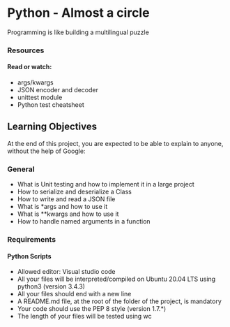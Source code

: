  # Python - Almost a circle
<p> Programming is like building a multilingual puzzle</p>
<h3>Resources</h3>
<h4>Read or watch:</h4>
<ul>
    <li>args/kwargs</li>
    <li>JSON encoder and decoder</li>
    <li>unittest module</li>
    <li>Python test cheatsheet</li>
</ul>
<h2>Learning Objectives</h2>
<p>At the end of this project, you are expected to be able to explain to anyone, without the help of Google:</p>

<h3>General</h3>
<ul>
    <li>What is Unit testing and how to implement it in a large project</li>
    <li>How to serialize and deserialize a Class</li>
    <li>How to write and read a JSON file</li>
    <li>What is *args and how to use it</li>
    <li>What is **kwargs and how to use it</li>
    <li>How to handle named arguments in a function</li>
</ul>

<h3>Requirements</h3>
<h4>Python Scripts</h4>
<ul>
    <li>Allowed editor: Visual studio code</li>
    <li>All your files will be interpreted/compiled on Ubuntu 20.04 LTS using python3 (version 3.4.3)</li>
    <li>All your files should end with a new line</li>
    <li>A README.md file, at the root of the folder of the project, is mandatory</li>
    <li>Your code should use the PEP 8 style (version 1.7.*)</li>
    <li>The length of your files will be tested using wc</li>
</ul>
